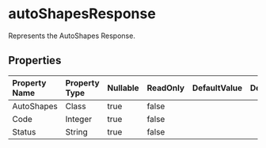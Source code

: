 # **autoShapesResponse**

Represents the AutoShapes Response. 

## **Properties**

| Property Name | Property Type | Nullable |  ReadOnly | DefaultValue | Description | 
| :- | :- | :- |:- |  :- | :- |
|AutoShapes|Class|true|false |  ||
|Code|Integer|true|false |  ||
|Status|String|true|false |  ||

